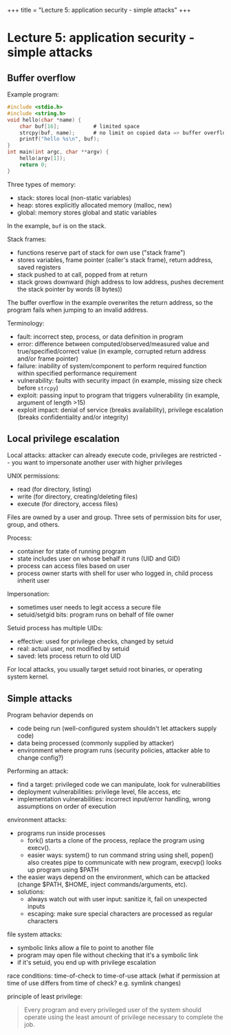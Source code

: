 +++
title = "Lecture 5: application security - simple attacks"
+++

# Lecture 5: application security - simple attacks
## Buffer overflow

Example program:

```c
#include <stdio.h>
#include <string.h>
void hello(char *name) {
    char buf[16];           # limited space
    strcpy(buf, name);      # no limit on copied data => buffer overflow
    printf("hello %s\n", buf);
}
int main(int argc, char **argv) {
    hello(argv[1]);
    return 0;
}
```

Three types of memory:
- stack: stores local (non-static variables)
- heap: stores explicitly allocated memory (malloc, new)
- global: memory stores global and static variables

In the example, `buf` is on the stack.

Stack frames:
- functions reserve part of stack for own use ("stack frame")
- stores variables, frame pointer (caller's stack frame), return address, saved registers
- stack pushed to at call, popped from at return
- stack grows downward (high address to low address, pushes decrement the stack pointer by words (8 bytes))

The buffer overflow in the example overwrites the return address, so the program fails when jumping to an invalid address.

Terminology:
- fault: incorrect step, process, or data definition in program
- error: difference between computed/observed/measured value and true/specified/correct value (in example, corrupted return address and/or frame pointer)
- failure: inability of system/component to perform required function within specified performance requirement
- vulnerability: faults with security impact (in example, missing size check before `strcpy`)
- exploit: passing input to program that triggers vulnerability (in example, argument of length >15)
- exploit impact: denial of service (breaks availability), privilege escalation (breaks confidentiality and/or integrity)

## Local privilege escalation
Local attacks: attacker can already execute code, privileges are restricted -- you want to impersonate another user with higher privileges

UNIX permissions:
- read (for directory, listing)
- write (for directory, creating/deleting files)
- execute (for directory, access files)

Files are owned by a user and group.
Three sets of permission bits for user, group, and others.

Process:
- container for state of running program
- state includes user on whose behalf it runs (UID and GID)
- process can access files based on user
- process owner starts with shell for user who logged in, child process inherit user

Impersonation:
- sometimes user needs to legit access a secure file
- setuid/setgid bits: program runs on behalf of file owner

Setuid process has multiple UIDs:
- effective: used for privilege checks, changed by setuid
- real: actual user, not modified by setuid
- saved: lets process return to old UID

For local attacks, you usually target setuid root binaries, or operating system kernel.

## Simple attacks
Program behavior depends on
- code being run (well-configured system shouldn't let attackers supply code)
- data being processed (commonly supplied by attacker)
- environment where program runs (security policies, attacker able to change config?)

Performing an attack:
- find a target: privileged code we can manipulate, look for vulnerabilities
- deployment vulnerabilities: privilege level, file access, etc
- implementation vulnerabilities: incorrect input/error handling, wrong assumptions on order of execution

environment attacks:
- programs run inside processes
    - fork() starts a clone of the process, replace the program using execv().
    - easier ways: system() to run command string using shell, popen() also creates pipe to communicate with new program, execvp() looks up program using \$PATH
- the easier ways depend on the environment, which can be attacked (change \$PATH, \$HOME, inject commands/arguments, etc).
- solutions:
    - always watch out with user input: sanitize it, fail on unexpected inputs
    - escaping: make sure special characters are processed as regular characters

file system attacks:
- symbolic links allow a file to point to another file
- program may open file without checking that it's a symbolic link
- if it's setuid, you end up with privilege escalation

race conditions: time-of-check to time-of-use attack (what if permission at time of use differs from time of check? e.g. symlink changes)

principle of least privilege:

> Every program and every privileged user of the system should operate using the least amount of privilege necessary to complete the job.
